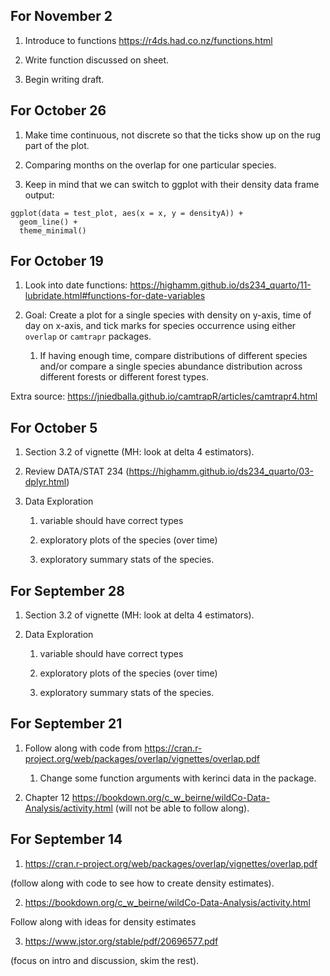 ## For November 2

1. Introduce to functions <https://r4ds.had.co.nz/functions.html>

2. Write function discussed on sheet.

3. Begin writing draft.

## For October 26

1. Make time continuous, not discrete so that the ticks show up on the rug part of the plot.

2. Comparing months on the overlap for one particular species.

3. Keep in mind that we can switch to ggplot with their density data frame output:

```
ggplot(data = test_plot, aes(x = x, y = densityA)) +
  geom_line() +
  theme_minimal()
```

## For October 19

1. Look into date functions: <https://highamm.github.io/ds234_quarto/11-lubridate.html#functions-for-date-variables>

2. Goal: Create a plot for a single species with density on y-axis, time of day on x-axis, and tick marks for species occurrence using either `overlap` or `camtrapr` packages. 

    1. If having enough time, compare distributions of different species and/or compare a single species abundance distribution across different forests or different forest types.
    
Extra source: <https://jniedballa.github.io/camtrapR/articles/camtrapr4.html>

## For October 5

1. Section 3.2 of vignette (MH: look at delta 4 estimators).

2. Review DATA/STAT 234 (<https://highamm.github.io/ds234_quarto/03-dplyr.html>)

3. Data Exploration

    1. variable should have correct types
    
    2. exploratory plots of the species (over time)
    
    3. exploratory summary stats of the species.

## For September 28

1. Section 3.2 of vignette (MH: look at delta 4 estimators).

2. Data Exploration

    1. variable should have correct types
    
    2. exploratory plots of the species (over time)
    
    3. exploratory summary stats of the species.

## For September 21

1. Follow along with code from <https://cran.r-project.org/web/packages/overlap/vignettes/overlap.pdf>

    1. Change some function arguments with kerinci data in the package.

2. Chapter 12 <https://bookdown.org/c_w_beirne/wildCo-Data-Analysis/activity.html> (will not be able to follow along).

## For September 14

1. https://cran.r-project.org/web/packages/overlap/vignettes/overlap.pdf

(follow along with code to see how to create density estimates).

2. https://bookdown.org/c_w_beirne/wildCo-Data-Analysis/activity.html

Follow along with ideas for density estimates

3. https://www.jstor.org/stable/pdf/20696577.pdf

(focus on intro and discussion, skim the rest).